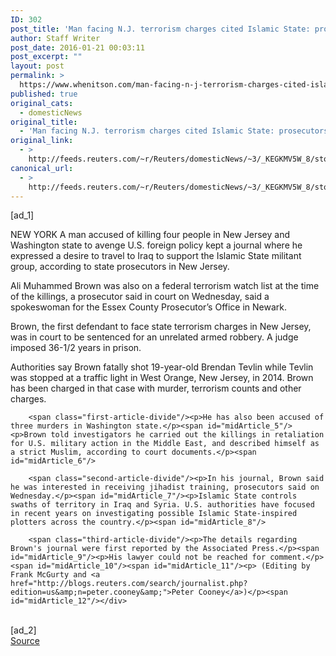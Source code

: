 ```yaml
---
ID: 302
post_title: 'Man facing N.J. terrorism charges cited Islamic State: prosecutors'
author: Staff Writer
post_date: 2016-01-21 00:03:11
post_excerpt: ""
layout: post
permalink: >
  https://www.whenitson.com/man-facing-n-j-terrorism-charges-cited-islamic-state-prosecutors/
published: true
original_cats:
  - domesticNews
original_title:
  - 'Man facing N.J. terrorism charges cited Islamic State: prosecutors'
original_link:
  - >
    http://feeds.reuters.com/~r/Reuters/domesticNews/~3/_KEGKMV5W_8/story01.htm
canonical_url:
  - >
    http://feeds.reuters.com/~r/Reuters/domesticNews/~3/_KEGKMV5W_8/story01.htm
---
```

 [ad_1]
<br><div id="articleText">
<span id="midArticle_start"/>

<span id="midArticle_0"/><span class="focusParagraph" readability="5"><p><span class="articleLocation">NEW YORK</span> A man accused of killing four people in New Jersey and Washington state to avenge U.S. foreign policy kept a journal where he expressed a desire to travel to Iraq to support the Islamic State militant group, according to state prosecutors in New Jersey.</p></span><span id="midArticle_1"/><p>Ali Muhammed Brown was also on a federal terrorism watch list at the time of the killings, a prosecutor said in court on Wednesday, said a spokeswoman for the Essex County Prosecutor’s Office in Newark.</p><span id="midArticle_2"/><p>Brown, the first defendant to face state terrorism charges in New Jersey, was in court to be sentenced for an unrelated armed robbery. A judge imposed 36-1/2 years in prison.</p><span id="midArticle_3"/><p>Authorities say Brown fatally shot 19-year-old Brendan Tevlin while Tevlin was stopped at a traffic light in West Orange, New Jersey, in 2014. Brown has been charged in that case with murder, terrorism counts and other charges.</p><span id="midArticle_4"/>
        
        <span class="first-article-divide"/><p>He has also been accused of three murders in Washington state.</p><span id="midArticle_5"/><p>Brown told investigators he carried out the killings in retaliation for U.S. military action in the Middle East, and described himself as a strict Muslim, according to court documents.</p><span id="midArticle_6"/>
        
        <span class="second-article-divide"/><p>In his journal, Brown said he was interested in receiving jihadist training, prosecutors said on Wednesday.</p><span id="midArticle_7"/><p>Islamic State controls swaths of territory in Iraq and Syria. U.S. authorities have focused in recent years on investigating possible Islamic State-inspired plotters across the country.</p><span id="midArticle_8"/>
        
        <span class="third-article-divide"/><p>The details regarding Brown's journal were first reported by the Associated Press.</p><span id="midArticle_9"/><p>His lawyer could not be reached for comment.</p><span id="midArticle_10"/><span id="midArticle_11"/><p> (Editing by Frank McGurty and <a href="http://blogs.reuters.com/search/journalist.php?edition=us&amp;n=peter.cooney&amp;">Peter Cooney</a>)</p><span id="midArticle_12"/></div>
<br>[ad_2]
<br><a href="http://feeds.reuters.com/~r/Reuters/domesticNews/~3/_KEGKMV5W_8/story01.htm">Source </a>